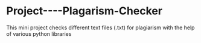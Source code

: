# Project----Plagarism-Checker
This mini project checks different text files (.txt) for plagiarism with the help of various python libraries
